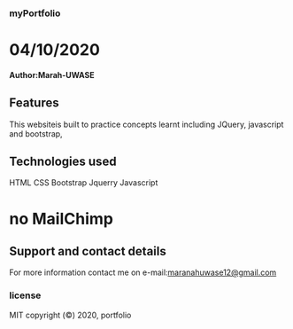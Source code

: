 ### myPortfolio
# 04/10/2020
#### Author:Marah-UWASE
## Features
This websiteis built to practice concepts learnt including JQuery, javascript and bootstrap,
## Technologies used
HTML
CSS
Bootstrap
Jquerry
Javascript
# no MailChimp
## Support and contact details
For more information contact me on 
e-mail:maranahuwase12@gmail.com
### license
MIT
copyright (&copy;) 2020, portfolio